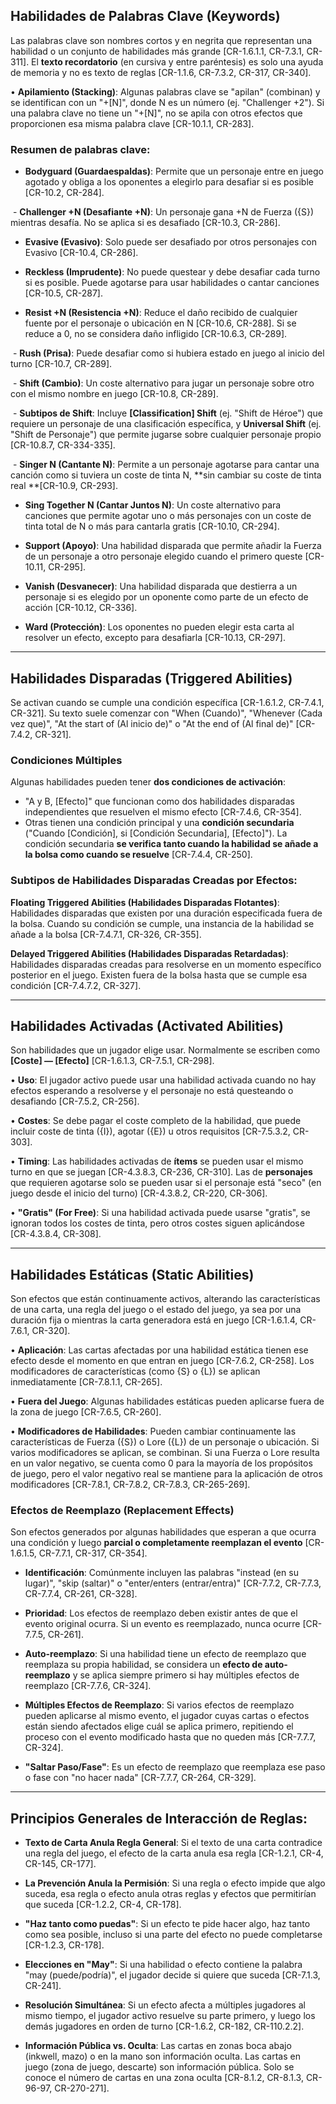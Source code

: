 ## Habilidades de Palabras Clave (Keywords)

Las palabras clave son nombres cortos y en negrita que representan una habilidad o un conjunto de habilidades más grande [CR-1.6.1.1, CR-7.3.1, CR-311]. El **texto recordatorio** (en cursiva y entre paréntesis) es solo una ayuda de memoria y no es texto de reglas [CR-1.1.6, CR-7.3.2, CR-317, CR-340].

• **Apilamiento (Stacking)**: Algunas palabras clave se "apilan" (combinan) y se identifican con un "+[N]", donde N es un número (ej. "Challenger +2"). Si una palabra clave no tiene un "+[N]", no se apila con otros efectos que proporcionen esa misma palabra clave [CR-10.1.1, CR-283].

### Resumen de palabras clave:

- **Bodyguard (Guardaespaldas)**: Permite que un personaje entre en juego agotado y obliga a los oponentes a elegirlo para desafiar si es posible [CR-10.2, CR-284].

 - **Challenger +N (Desafiante +N)**: Un personaje gana +N de Fuerza ({S}) mientras desafía. No se aplica si es desafiado [CR-10.3, CR-286].

-  **Evasive (Evasivo)**: Solo puede ser desafiado por otros personajes con Evasivo [CR-10.4, CR-286].

- **Reckless (Imprudente)**: No puede questear y debe desafiar cada turno si es posible. Puede agotarse para usar habilidades o cantar canciones [CR-10.5, CR-287].

- **Resist +N (Resistencia +N)**: Reduce el daño recibido de cualquier fuente por el personaje o ubicación en N [CR-10.6, CR-288]. Si se reduce a 0, no se considera daño infligido [CR-10.6.3, CR-289].

 - **Rush (Prisa)**: Puede desafiar como si hubiera estado en juego al inicio del turno [CR-10.7, CR-289].

 - **Shift (Cambio)**: Un coste alternativo para jugar un personaje sobre otro con el mismo nombre en juego [CR-10.8, CR-289].

 - **Subtipos de Shift**: Incluye **[Classification] Shift** (ej. "Shift de Héroe") que requiere un personaje de una clasificación específica, y **Universal Shift** (ej. "Shift de Personaje") que permite jugarse sobre cualquier personaje propio [CR-10.8.7, CR-334-335].

 - **Singer N (Cantante N)**: Permite a un personaje agotarse para cantar una canción como si tuviera un coste de tinta N, **sin cambiar su coste de tinta real **[CR-10.9, CR-293].

- **Sing Together N (Cantar Juntos N)**: Un coste alternativo para canciones que permite agotar uno o más personajes con un coste de tinta total de N o más para cantarla gratis [CR-10.10, CR-294].

- **Support (Apoyo)**: Una habilidad disparada que permite añadir la Fuerza de un personaje a otro personaje elegido cuando el primero queste [CR-10.11, CR-295].

- **Vanish (Desvanecer)**: Una habilidad disparada que destierra a un personaje si es elegido por un oponente como parte de un efecto de acción [CR-10.12, CR-336].

- **Ward (Protección)**: Los oponentes no pueden elegir esta carta al resolver un efecto, excepto para desafiarla [CR-10.13, CR-297].

---

## Habilidades Disparadas (Triggered Abilities)

Se activan cuando se cumple una condición específica [CR-1.6.1.2, CR-7.4.1, CR-321]. Su texto suele comenzar con "When (Cuando)", "Whenever (Cada vez que)", "At the start of (Al inicio de)" o "At the end of (Al final de)" [CR-7.4.2, CR-321].

### Condiciones Múltiples 
Algunas habilidades pueden tener **dos condiciones de activación**:
- "A y B, [Efecto]" que funcionan como dos habilidades disparadas independientes que resuelven el mismo efecto [CR-7.4.6, CR-354]. 
- Otras tienen una condición principal y una **condición secundaria** ("Cuando [Condición], si [Condición Secundaria], [Efecto]"). La condición secundaria **se verifica tanto cuando la habilidad se añade a la bolsa como cuando se resuelve** [CR-7.4.4, CR-250].
### Subtipos de Habilidades Disparadas Creadas por Efectos:

**Floating Triggered Abilities (Habilidades Disparadas Flotantes)**: Habilidades disparadas que existen por una duración especificada fuera de la bolsa. Cuando su condición se cumple, una instancia de la habilidad se añade a la bolsa [CR-7.4.7.1, CR-326, CR-355].

**Delayed Triggered Abilities (Habilidades Disparadas Retardadas)**: Habilidades disparadas creadas para resolverse en un momento específico posterior en el juego. Existen fuera de la bolsa hasta que se cumple esa condición [CR-7.4.7.2, CR-327].

---
## Habilidades Activadas (Activated Abilities)

Son habilidades que un jugador elige usar. Normalmente se escriben como **[Coste] — [Efecto]** [CR-1.6.1.3, CR-7.5.1, CR-298].

• **Uso**: El jugador activo puede usar una habilidad activada cuando no hay efectos esperando a resolverse y el personaje no está questeando o desafiando [CR-7.5.2, CR-256].

• **Costes**: Se debe pagar el coste completo de la habilidad, que puede incluir coste de tinta ({I}), agotar ({E}) u otros requisitos [CR-7.5.3.2, CR-303].

• **Timing**: Las habilidades activadas de **ítems** se pueden usar el mismo turno en que se juegan [CR-4.3.8.3, CR-236, CR-310]. Las de **personajes** que requieren agotarse solo se pueden usar si el personaje está "seco" (en juego desde el inicio del turno) [CR-4.3.8.2, CR-220, CR-306].

• **"Gratis" (For Free)**: Si una habilidad activada puede usarse "gratis", se ignoran todos los costes de tinta, pero otros costes siguen aplicándose [CR-4.3.8.4, CR-308].

---
## Habilidades Estáticas (Static Abilities)

Son efectos que están continuamente activos, alterando las características de una carta, una regla del juego o el estado del juego, ya sea por una duración fija o mientras la carta generadora está en juego [CR-1.6.1.4, CR-7.6.1, CR-320].

• **Aplicación**: Las cartas afectadas por una habilidad estática tienen ese efecto desde el momento en que entran en juego [CR-7.6.2, CR-258]. Los modificadores de características (como {S} o {L}) se aplican inmediatamente [CR-7.8.1.1, CR-265].

• **Fuera del Juego**: Algunas habilidades estáticas pueden aplicarse fuera de la zona de juego [CR-7.6.5, CR-260].

• **Modificadores de Habilidades**: Pueden cambiar continuamente las características de Fuerza ({S}) o Lore ({L}) de un personaje o ubicación. Si varios modificadores se aplican, se combinan. Si una Fuerza o Lore resulta en un valor negativo, se cuenta como 0 para la mayoría de los propósitos de juego, pero el valor negativo real se mantiene para la aplicación de otros modificadores [CR-7.8.1, CR-7.8.2, CR-7.8.3, CR-265-269].

### Efectos de Reemplazo (Replacement Effects)

Son efectos generados por algunas habilidades que esperan a que ocurra una condición y luego **parcial o completamente reemplazan el evento** [CR-1.6.1.5, CR-7.7.1, CR-317, CR-354].

- **Identificación**: Comúnmente incluyen las palabras "instead (en su lugar)", "skip (saltar)" o "enter/enters (entrar/entra)" [CR-7.7.2, CR-7.7.3, CR-7.7.4, CR-261, CR-328].

- **Prioridad**: Los efectos de reemplazo deben existir antes de que el evento original ocurra. Si un evento es reemplazado, nunca ocurre [CR-7.7.5, CR-261].

- **Auto-reemplazo**: Si una habilidad tiene un efecto de reemplazo que reemplaza su propia habilidad, se considera un **efecto de auto-reemplazo** y se aplica siempre primero si hay múltiples efectos de reemplazo [CR-7.7.6, CR-324].

- **Múltiples Efectos de Reemplazo**: Si varios efectos de reemplazo pueden aplicarse al mismo evento, el jugador cuyas cartas o efectos están siendo afectados elige cuál se aplica primero, repitiendo el proceso con el evento modificado hasta que no queden más [CR-7.7.7, CR-324].

- **"Saltar Paso/Fase"**: Es un efecto de reemplazo que reemplaza ese paso o fase con "no hacer nada" [CR-7.7.7, CR-264, CR-329].

---
## Principios Generales de Interacción de Reglas:

- **Texto de Carta Anula Regla General**: Si el texto de una carta contradice una regla del juego, el efecto de la carta anula esa regla [CR-1.2.1, CR-4, CR-145, CR-177].

- **La Prevención Anula la Permisión**: Si una regla o efecto impide que algo suceda, esa regla o efecto anula otras reglas y efectos que permitirían que suceda [CR-1.2.2, CR-4, CR-178].

- **"Haz tanto como puedas"**: Si un efecto te pide hacer algo, haz tanto como sea posible, incluso si una parte del efecto no puede completarse [CR-1.2.3, CR-178].

- **Elecciones en "May"**: Si una habilidad o efecto contiene la palabra "may (puede/podría)", el jugador decide si quiere que suceda [CR-7.1.3, CR-241].

- **Resolución Simultánea**: Si un efecto afecta a múltiples jugadores al mismo tiempo, el jugador activo resuelve su parte primero, y luego los demás jugadores en orden de turno [CR-1.6.2, CR-182, CR-110.2.2].

- **Información Pública vs. Oculta**: Las cartas en zonas boca abajo (inkwell, mazo) o en la mano son información oculta. Las cartas en juego (zona de juego, descarte) son información pública. Solo se conoce el número de cartas en una zona oculta [CR-8.1.2, CR-8.1.3, CR-96-97, CR-270-271].
